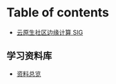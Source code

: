 # Table of contents

* [云原生社区边缘计算 SIG](README.md)

## 学习资料库

* [资料总览](xue-xi-zi-liao-ku/zi-liao-zong-lan.md)

